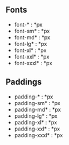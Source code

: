 <h2>Fonts</h2>
<ul>
   <li>font-* : *px</li>
   <li>font-sm* : *px</li>
   <li>font-md* : *px</li>
   <li>font-lg* : *px</li>
   <li>font-xl* : *px</li>
   <li>font-xxl* : *px</li>
   <li>font-xxxl* : *px</li>
</ul>


<h2>Paddings</h2>
<ul>
   <li>padding-* : *px</li>
   <li>padding-sm* : *px</li>
   <li>padding-md* : *px</li>
   <li>padding-lg* : *px</li>
   <li>padding-xl* : *px</li>
   <li>padding-xxl* : *px</li>
   <li>padding-xxxl* : *px</li>
</ul>



